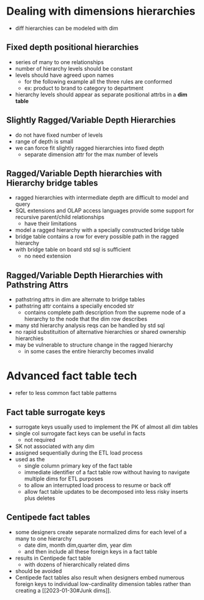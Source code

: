 # Dealing with dimensions hierarchies
- diff hierarchies can be modeled with dim

## Fixed depth positional hierarchies
- series of many to one relationships
- number of hierarchy levels should be constant
- levels should have agreed upon names
	- for the following example all the three rules are conformed
	- ex: product to brand to category to department
- hierarchy levels should appear as separate positional attrbs in a **dim table**

## Slightly Ragged/Variable Depth Hierarchies
- do not have fixed number of levels
- range of depth is small
- we can force fit slightly ragged hierarchies into fixed depth
	- separate dimension attr for the max number of levels

## Ragged/Variable Depth hierarchies with Hierarchy bridge tables
- ragged hierarchies with intermediate depth are difficult to model and query
- SQL extensions and OLAP access languages provide some support for recursive parent/child relationships
	- have their limitations
- model a ragged hierarchy with a specially constructed bridge table
- bridge table contains a row for every possible path in the ragged hierarchy
- with bridge table on board std sql is sufficient
	- no need extension
## Ragged/Variable Depth Hierarchies with Pathstring Attrs
- pathstring attrs in dim are alternate to bridge tables
- pathstring attr contains a specially encoded str
	- contains complete path description from the supreme node of a hierarchy to the node that the dim row describes
- many std hierarchy analysis reqs can be handled by std sql
- no rapid substituition of alternative hierarchies or shared ownership hierarchies
- may be vulnerable to structure change in the ragged hierarchy
	- in some cases the entire hierarchy becomes invalid

# Advanced fact table tech
- refer to less common fact table patterns

## Fact table surrogate keys
- surrogate keys usually used to implement the PK of almost all dim tables
- single col surrogate fact keys can be useful in facts
	- not required
- SK not associated with any dim
- assigned sequentially during the ETL load process
- used as the 
	- single column primary key of the fact table
	- immediate identifier of a fact table row without having to navigate multiple dims for ETL purposes
	- to allow an interrupted load process to resume or back off
	- allow fact table updates to be decomposed into less risky inserts plus deletes

## Centipede fact tables
- some designers create separate normalized dims for each level of a many to one hierarchy
	- date dim, month dim,quarter dim, year dim
	- and then include all these foreign keys in a fact table
- results in Centipede fact table
	- with dozens of hierarchically related dims
- should be avoided 
- Centipede fact tables also result when designers embed numerous foreign keys to individual low-cardinality dimension tables rather than creating a [[2023-01-30#Junk dims]].

